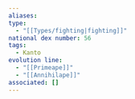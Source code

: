 ```yaml
---
aliases: 
type:
  - "[[Types/fighting|fighting]]"
national dex number: 56
tags:
  - Kanto
evolution line:
  - "[[Primeape]]"
  - "[[Annihilape]]"
associated: []
---
```


